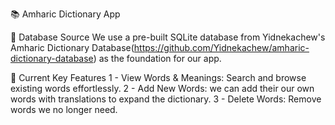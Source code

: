 📚 Amharic Dictionary App

🔗 Database Source
We use a pre-built SQLite database from Yidnekachew's Amharic Dictionary Database(https://github.com/Yidnekachew/amharic-dictionary-database)
as the foundation for our app.

🚀 Current Key Features
1 - View Words & Meanings: Search and browse existing words effortlessly.
2 - Add New Words: we can add their our own words with translations to expand the dictionary.
3 - Delete Words: Remove words we no longer need.
